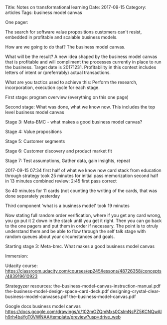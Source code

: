 Title: Notes on transformational learning
Date:  2017-09-15
Category: articles
Tags: business model canvas


One pager:

The search for software value propositions customers can't resist,
embedded in profitable and scalable business models.

How are we going to do that? The business model canvas.

What will be the result?
A new idea shaped by the business model canvas that is profitable and
will compliment the processes currently in place to run the business.
Target date is 20171231. Profitability in this context includes letters
of intent or (preferrably) actual transactions.

What are you tactics used to achieve this:
Perform the research, incorporation, execution cycle for each stage.

First stage: program overview (everything on this one page)

Second stage: What was done, what we know now.
    This includes the top level business model canvas

Stage 3: Meta-BMC - what makes a good business model canvas?

Stage 4: Value propositions

Stage 5: Customer segments

Stage 6: Customer discovery and product market fit

Stage 7: Test assumptions, Gather data, gain insights, repeat




2017-09-15 07:34 first half of what we know now card stack from
education through strategy took 25 minutes for initial pass memorization
second half in 13 minutes
combined review: 2:45 first pass correct

So 40 minutes for 11 cards (not counting the writing of the cards, that
was done separately yesterday

Third component 'what is a business model' took 19 minutes

Now stating full random order verification, where if you get any card
wrong, you go put it 2 down in the stack until you get it right. Then
you can go back to the one pagers and put them in order if necessary.
The point is to otruly understand them and be able to flow through the
self talk stage with random queues about your circumstances and goals.


Starting stage 3: Meta-bmc. What makes a good business model canvas 

Immersion:

Udacity course:
https://classroom.udacity.com/courses/ep245/lessons/48726358/concepts/483919610923

Strategyzer resources:
the-business-model-canvas-instruction-manual.pdf
the-business-model-design-space-card-deck.pdf
designing-crystal-clear-business-model-canvases.pdf
the-business-model-canvas.pdf

Google docs business model canvas
https://docs.google.com/drawings/d/102mOZQmMxs0CslmNsPZ5KCNQwAIh9rh4baYgT0VWNAA/template/preview?usp=drive_web


